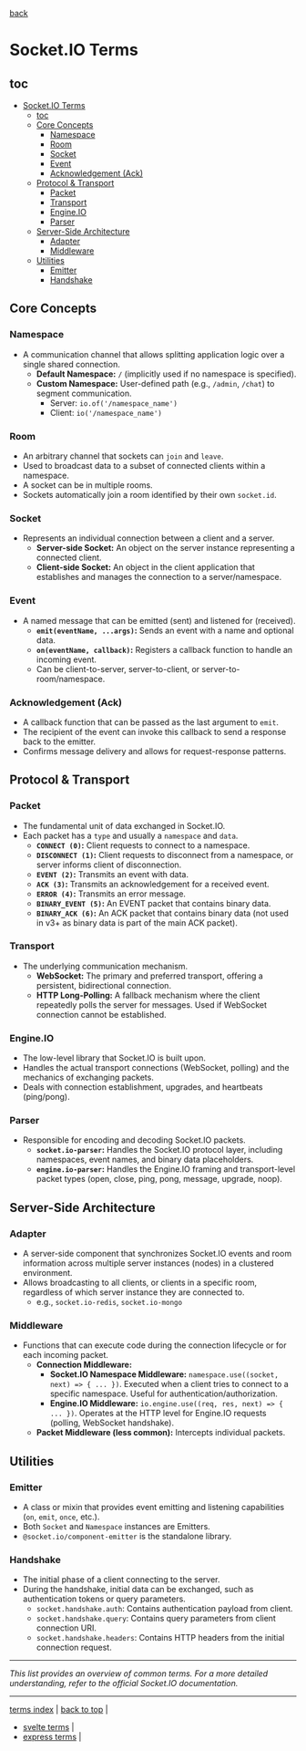 [back](index.md)

# Socket.IO Terms

## toc
- [Socket.IO Terms](#socketio-terms)
  - [toc](#toc)
  - [Core Concepts](#core-concepts)
    - [Namespace](#namespace)
    - [Room](#room)
    - [Socket](#socket)
    - [Event](#event)
    - [Acknowledgement (Ack)](#acknowledgement-ack)
  - [Protocol \& Transport](#protocol--transport)
    - [Packet](#packet)
    - [Transport](#transport)
    - [Engine.IO](#engineio)
    - [Parser](#parser)
  - [Server-Side Architecture](#server-side-architecture)
    - [Adapter](#adapter)
    - [Middleware](#middleware)
  - [Utilities](#utilities)
    - [Emitter](#emitter)
    - [Handshake](#handshake)

## Core Concepts

### Namespace
- A communication channel that allows splitting application logic over a single shared connection.
    - **Default Namespace:** `/` (implicitly used if no namespace is specified).
    - **Custom Namespace:** User-defined path (e.g., `/admin`, `/chat`) to segment communication.
        - Server: `io.of('/namespace_name')`
        - Client: `io('/namespace_name')`

### Room
- An arbitrary channel that sockets can `join` and `leave`.
- Used to broadcast data to a subset of connected clients within a namespace.
- A socket can be in multiple rooms.
- Sockets automatically join a room identified by their own `socket.id`.

### Socket
- Represents an individual connection between a client and a server.
    - **Server-side Socket:** An object on the server instance representing a connected client.
    - **Client-side Socket:** An object in the client application that establishes and manages the connection to a server/namespace.

### Event
- A named message that can be emitted (sent) and listened for (received).
    - **`emit(eventName, ...args)`:** Sends an event with a name and optional data.
    - **`on(eventName, callback)`:** Registers a callback function to handle an incoming event.
    - Can be client-to-server, server-to-client, or server-to-room/namespace.

### Acknowledgement (Ack)
- A callback function that can be passed as the last argument to `emit`.
- The recipient of the event can invoke this callback to send a response back to the emitter.
- Confirms message delivery and allows for request-response patterns.

## Protocol & Transport

### Packet
- The fundamental unit of data exchanged in Socket.IO.
- Each packet has a `type` and usually a `namespace` and `data`.
    - **`CONNECT (0)`:** Client requests to connect to a namespace.
    - **`DISCONNECT (1)`:** Client requests to disconnect from a namespace, or server informs client of disconnection.
    - **`EVENT (2)`:** Transmits an event with data.
    - **`ACK (3)`:** Transmits an acknowledgement for a received event.
    - **`ERROR (4)`:** Transmits an error message.
    - **`BINARY_EVENT (5)`:** An EVENT packet that contains binary data.
    - **`BINARY_ACK (6)`:** An ACK packet that contains binary data (not used in v3+ as binary data is part of the main ACK packet).

### Transport
- The underlying communication mechanism.
    - **WebSocket:** The primary and preferred transport, offering a persistent, bidirectional connection.
    - **HTTP Long-Polling:** A fallback mechanism where the client repeatedly polls the server for messages. Used if WebSocket connection cannot be established.

### Engine.IO
- The low-level library that Socket.IO is built upon.
- Handles the actual transport connections (WebSocket, polling) and the mechanics of exchanging packets.
- Deals with connection establishment, upgrades, and heartbeats (ping/pong).

### Parser
- Responsible for encoding and decoding Socket.IO packets.
    - **`socket.io-parser`:** Handles the Socket.IO protocol layer, including namespaces, event names, and binary data placeholders.
    - **`engine.io-parser`:** Handles the Engine.IO framing and transport-level packet types (open, close, ping, pong, message, upgrade, noop).

## Server-Side Architecture

### Adapter
- A server-side component that synchronizes Socket.IO events and room information across multiple server instances (nodes) in a clustered environment.
- Allows broadcasting to all clients, or clients in a specific room, regardless of which server instance they are connected to.
    - e.g., `socket.io-redis`, `socket.io-mongo`

### Middleware
- Functions that can execute code during the connection lifecycle or for each incoming packet.
    - **Connection Middleware:**
        - **Socket.IO Namespace Middleware:** `namespace.use((socket, next) => { ... })`. Executed when a client tries to connect to a specific namespace. Useful for authentication/authorization.
        - **Engine.IO Middleware:** `io.engine.use((req, res, next) => { ... })`. Operates at the HTTP level for Engine.IO requests (polling, WebSocket handshake).
    - **Packet Middleware (less common):** Intercepts individual packets.

## Utilities

### Emitter
- A class or mixin that provides event emitting and listening capabilities (`on`, `emit`, `once`, etc.).
- Both `Socket` and `Namespace` instances are Emitters.
- `@socket.io/component-emitter` is the standalone library.

### Handshake
- The initial phase of a client connecting to the server.
- During the handshake, initial data can be exchanged, such as authentication tokens or query parameters.
    - `socket.handshake.auth`: Contains authentication payload from client.
    - `socket.handshake.query`: Contains query parameters from client connection URI.
    - `socket.handshake.headers`: Contains HTTP headers from the initial connection request.

---

_This list provides an overview of common terms. For a more detailed understanding, refer to the official Socket.IO documentation._


---


[terms index](./index.md) | [back to top](#toc) | 
- [svelte terms](./svelte.md)   |
- [express terms](./express.md)   | 